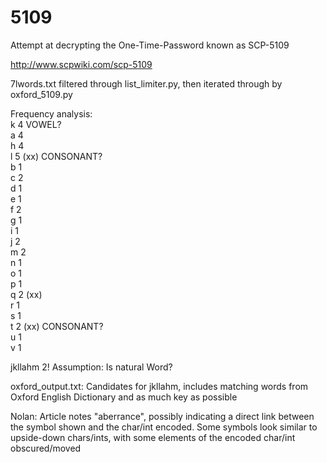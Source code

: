 # 5109
Attempt at decrypting the One-Time-Password known as SCP-5109

http://www.scpwiki.com/scp-5109

7lwords.txt filtered through list_limiter.py, then iterated through by oxford_5109.py  

Frequency analysis:  
k 4 VOWEL?  
a 4  
h 4  
l 5 (xx) CONSONANT?  
b 1  
c 2  
d 1  
e 1  
f 2  
g 1  
i 1  
j 2  
m 2  
n 1  
o 1  
p 1  
q 2 (xx)  
r 1  
s 1  
t 2 (xx) CONSONANT?  
u 1  
v 1  

jkllahm 2! Assumption: Is natural Word?

oxford_output.txt: Candidates for jkllahm, includes matching words from Oxford English Dictionary and as much key as possible

Nolan: Article notes "aberrance", possibly indicating a direct link between the symbol shown and the char/int encoded. Some symbols look similar to upside-down chars/ints, with some elements of the encoded char/int obscured/moved
